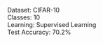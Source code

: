 Dataset: CIFAR-10 <br/>
Classes: 10 <br/>
Learning: Supervised Learning <br/>
Test Accuracy: 70.2% <br/>
